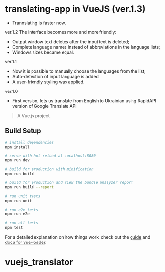 # translating-app in VueJS (ver.1.3)
- Trannslating is faster now.


ver.1.2
The interface becomes more and more friendly:
- Output window text deletes after the input text is deleted;
- Complete language names instead of abbreviations in the language lists;
- Windows sizes became equal.

ver.1.1
- Now it is possible to manually choose the languages from the list;
- Auto-detection of input language is added;
- A user-friendly styling was applied.

ver.1.0
- First version, lets us translate from English to Ukrainian using RapidAPI version of Google Translate API


> A Vue.js project

## Build Setup

``` bash
# install dependencies
npm install

# serve with hot reload at localhost:8080
npm run dev

# build for production with minification
npm run build

# build for production and view the bundle analyzer report
npm run build --report

# run unit tests
npm run unit

# run e2e tests
npm run e2e

# run all tests
npm test
```

For a detailed explanation on how things work, check out the [guide](http://vuejs-templates.github.io/webpack/) and [docs for vue-loader](http://vuejs.github.io/vue-loader).
# vuejs_translator

